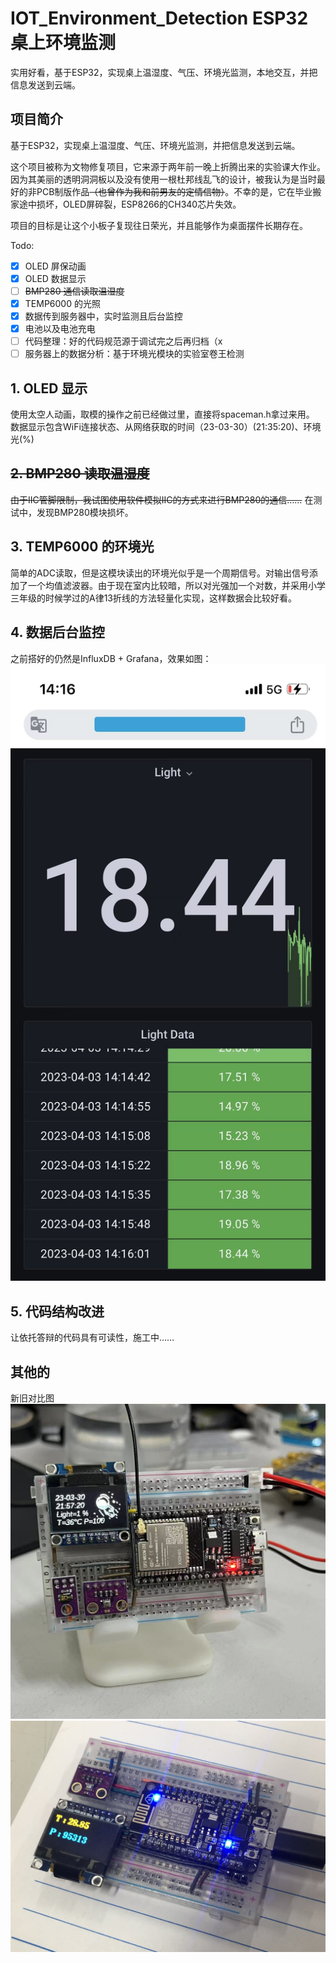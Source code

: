 # IOT_Environment_Detection ESP32桌上环境监测
实用好看，基于ESP32，实现桌上温湿度、气压、环境光监测，本地交互，并把信息发送到云端。

## 项目简介

基于ESP32，实现桌上温湿度、气压、环境光监测，并把信息发送到云端。

这个项目被称为文物修复项目，它来源于两年前一晚上折腾出来的实验课大作业。因为其美丽的透明洞洞板以及没有使用一根杜邦线乱飞的设计，被我认为是当时最好的非PCB制版作品~~（也曾作为我和前男友的定情信物）~~。不幸的是，它在毕业搬家途中损坏，OLED屏碎裂，ESP8266的CH340芯片失效。

项目的目标是让这个小板子复现往日荣光，并且能够作为桌面摆件长期存在。

Todo:

- [x] OLED 屏保动画
- [x] OLED 数据显示
- [ ] ~~BMP280 通信读取温湿度~~
- [x] TEMP6000 的光照
- [x] 数据传到服务器中，实时监测且后台监控
- [x] 电池以及电池充电
- [ ] 代码整理：好的代码规范源于调试完之后再归档（x
- [ ] 服务器上的数据分析：基于环境光模块的实验室卷王检测

## 1. OLED 显示
使用太空人动画，取模的操作之前已经做过里，直接将spaceman.h拿过来用。
数据显示包含WiFi连接状态、从网络获取的时间（23-03-30）(21:35:20)、环境光(%)

## ~~2. BMP280 读取温湿度~~

~~由于IIC管脚限制，我试图使用软件模拟IIC的方式来进行BMP280的通信……~~
在测试中，发现BMP280模块损坏。

## 3. TEMP6000 的环境光
简单的ADC读取，但是这模块读出的环境光似乎是一个周期信号。对输出信号添加了一个均值滤波器。由于现在室内比较暗，所以对光强加一个对数，并采用小学三年级的时候学过的A律13折线的方法轻量化实现，这样数据会比较好看。

## 4. 数据后台监控
之前搭好的仍然是InfluxDB + Grafana，效果如图：
![Grafana](pic/Grafana.jpg)

## 5. 代码结构改进
让依托答辩的代码具有可读性，施工中……


## 其他的
新旧对比图
![New](pic/New%20one.jpg)
![Old](pic/Old%20one.jpg)